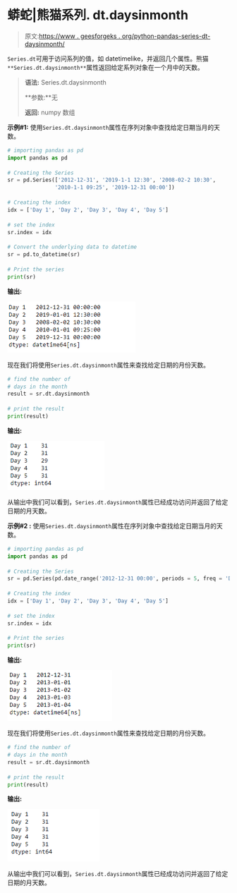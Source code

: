 # 蟒蛇|熊猫系列. dt.daysinmonth

> 原文:[https://www . geesforgeks . org/python-pandas-series-dt-daysinmonth/](https://www.geeksforgeeks.org/python-pandas-series-dt-daysinmonth/)

`Series.dt`可用于访问系列的值，如 datetimelike，并返回几个属性。熊猫 `**Series.dt.daysinmonth**`属性返回给定系列对象在一个月中的天数。

> **语法:** Series.dt.daysinmonth
> 
> **参数:**无
> 
> **返回:** numpy 数组

**示例#1:** 使用`Series.dt.daysinmonth`属性在序列对象中查找给定日期当月的天数。

```py
# importing pandas as pd
import pandas as pd

# Creating the Series
sr = pd.Series(['2012-12-31', '2019-1-1 12:30', '2008-02-2 10:30',
               '2010-1-1 09:25', '2019-12-31 00:00'])

# Creating the index
idx = ['Day 1', 'Day 2', 'Day 3', 'Day 4', 'Day 5']

# set the index
sr.index = idx

# Convert the underlying data to datetime 
sr = pd.to_datetime(sr)

# Print the series
print(sr)
```

**输出:**

![](img/d78f036d93937c0d2308be4cace65f1c.png)

现在我们将使用`Series.dt.daysinmonth`属性来查找给定日期的月份天数。

```py
# find the number of 
# days in the month
result = sr.dt.daysinmonth

# print the result
print(result)
```

**输出:**

![](img/f5eb8ed79bdedfe2f54d2933eae2606c.png)

从输出中我们可以看到，`Series.dt.daysinmonth`属性已经成功访问并返回了给定日期的月天数。

**示例#2 :** 使用`Series.dt.daysinmonth`属性在序列对象中查找给定日期当月的天数。

```py
# importing pandas as pd
import pandas as pd

# Creating the Series
sr = pd.Series(pd.date_range('2012-12-31 00:00', periods = 5, freq = 'D'))

# Creating the index
idx = ['Day 1', 'Day 2', 'Day 3', 'Day 4', 'Day 5']

# set the index
sr.index = idx

# Print the series
print(sr)
```

**输出:**

![](img/b39d09332de57acef9c1cc2e457692bc.png)

现在我们将使用`Series.dt.daysinmonth`属性来查找给定日期的月份天数。

```py
# find the number of 
# days in the month
result = sr.dt.daysinmonth

# print the result
print(result)
```

**输出:**

![](img/c886f2a9440c0d72a2241feb7109b5c4.png)

从输出中我们可以看到，`Series.dt.daysinmonth`属性已经成功访问并返回了给定日期的月天数。
